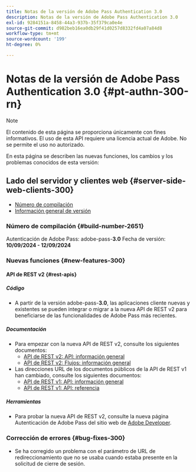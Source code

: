 ```yaml
---
title: Notas de la versión de Adobe Pass Authentication 3.0
description: Notas de la versión de Adobe Pass Authentication 3.0
exl-id: 9284151a-8458-44a3-937b-35f379ca0e4e
source-git-commit: d982beb16ea0db29f41d0257d8332fd4a07a84d8
workflow-type: tm+mt
source-wordcount: '199'
ht-degree: 0%

---
```


# Notas de la versión de Adobe Pass Authentication 3.0 {#pt-authn-300-rn}

>[!NOTE]
>
>El contenido de esta página se proporciona únicamente con fines informativos. El uso de esta API requiere una licencia actual de Adobe. No se permite el uso no autorizado.

En esta página se describen las nuevas funciones, los cambios y los problemas conocidos de esta versión:

## Lado del servidor y clientes web {#server-side-web-clients-300}

* [Número de compilación](#build-number-300)
* [Información general de versión](#release-overview-300)

### Número de compilación {#build-number-2651}

Autenticación de Adobe Pass: adobe-pass-**3.0**
Fecha de versión: **10/09/2024 - 12/09/2024**

### Nuevas funciones {#new-features-300}

#### API de REST v2 {#rest-apis}

##### Código

* A partir de la versión adobe-pass-**3.0**, las aplicaciones cliente nuevas y existentes se pueden integrar o migrar a la nueva API de REST v2 para beneficiarse de las funcionalidades de Adobe Pass más recientes.

##### Documentación

* Para empezar con la nueva API de REST v2, consulte los siguientes documentos:
   * [API de REST v2: API: información general](../integration-guide-programmers/rest-apis/rest-api-v2/apis/rest-api-v2-apis-overview.md)
   * [API de REST v2: Flujos: información general](../integration-guide-programmers/rest-apis/rest-api-v2/flows/rest-api-v2-flows-overview.md)
* Las direcciones URL de los documentos públicos de la API de REST v1 han cambiado, consulte los siguientes documentos:
   * [API de REST v1: API: información general](../integration-guide-programmers/legacy/rest-api-v1/apis/rest-api-overview.md)
   * [API de REST v1: API: referencia](../integration-guide-programmers/legacy/rest-api-v1/rest-api-reference.md)

##### Herramientas

* Para probar la nueva API de REST v2, consulte la nueva página Autenticación de Adobe Pass del sitio web de [Adobe Developer](https://developer.adobe.com/adobe-pass).

### Corrección de errores {#bug-fixes-300}

* Se ha corregido un problema con el parámetro de URL de redireccionamiento que no se usaba cuando estaba presente en la solicitud de cierre de sesión.
